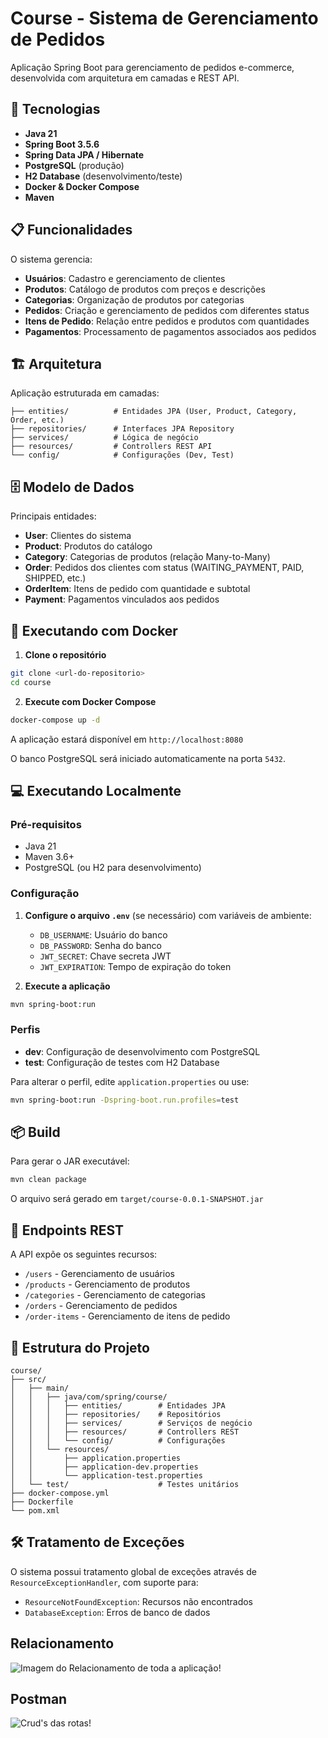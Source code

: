 # Course - Sistema de Gerenciamento de Pedidos

Aplicação Spring Boot para gerenciamento de pedidos e-commerce, desenvolvida com arquitetura em camadas e REST API.

## 🚀 Tecnologias

- **Java 21**
- **Spring Boot 3.5.6**
- **Spring Data JPA / Hibernate**
- **PostgreSQL** (produção)
- **H2 Database** (desenvolvimento/teste)
- **Docker & Docker Compose**
- **Maven**

## 📋 Funcionalidades

O sistema gerencia:
- **Usuários**: Cadastro e gerenciamento de clientes
- **Produtos**: Catálogo de produtos com preços e descrições
- **Categorias**: Organização de produtos por categorias
- **Pedidos**: Criação e gerenciamento de pedidos com diferentes status
- **Itens de Pedido**: Relação entre pedidos e produtos com quantidades
- **Pagamentos**: Processamento de pagamentos associados aos pedidos

## 🏗️ Arquitetura

Aplicação estruturada em camadas:

```
├── entities/          # Entidades JPA (User, Product, Category, Order, etc.)
├── repositories/      # Interfaces JPA Repository
├── services/          # Lógica de negócio
├── resources/         # Controllers REST API
└── config/            # Configurações (Dev, Test)
```

## 🗄️ Modelo de Dados

Principais entidades:
- **User**: Clientes do sistema
- **Product**: Produtos do catálogo
- **Category**: Categorias de produtos (relação Many-to-Many)
- **Order**: Pedidos dos clientes com status (WAITING_PAYMENT, PAID, SHIPPED, etc.)
- **OrderItem**: Itens de pedido com quantidade e subtotal
- **Payment**: Pagamentos vinculados aos pedidos

## 🐳 Executando com Docker

1. **Clone o repositório**
```bash
git clone <url-do-repositorio>
cd course
```

2. **Execute com Docker Compose**
```bash
docker-compose up -d
```

A aplicação estará disponível em `http://localhost:8080`

O banco PostgreSQL será iniciado automaticamente na porta `5432`.

## 💻 Executando Localmente

### Pré-requisitos
- Java 21
- Maven 3.6+
- PostgreSQL (ou H2 para desenvolvimento)

### Configuração

1. **Configure o arquivo `.env`** (se necessário) com variáveis de ambiente:
   - `DB_USERNAME`: Usuário do banco
   - `DB_PASSWORD`: Senha do banco
   - `JWT_SECRET`: Chave secreta JWT
   - `JWT_EXPIRATION`: Tempo de expiração do token

2. **Execute a aplicação**
```bash
mvn spring-boot:run
```

### Perfis

- **dev**: Configuração de desenvolvimento com PostgreSQL
- **test**: Configuração de testes com H2 Database

Para alterar o perfil, edite `application.properties` ou use:
```bash
mvn spring-boot:run -Dspring-boot.run.profiles=test
```

## 📦 Build

Para gerar o JAR executável:
```bash
mvn clean package
```

O arquivo será gerado em `target/course-0.0.1-SNAPSHOT.jar`

## 🔧 Endpoints REST

A API expõe os seguintes recursos:
- `/users` - Gerenciamento de usuários
- `/products` - Gerenciamento de produtos
- `/categories` - Gerenciamento de categorias
- `/orders` - Gerenciamento de pedidos
- `/order-items` - Gerenciamento de itens de pedido

## 📝 Estrutura do Projeto

```
course/
├── src/
│   ├── main/
│   │   ├── java/com/spring/course/
│   │   │   ├── entities/        # Entidades JPA
│   │   │   ├── repositories/    # Repositórios
│   │   │   ├── services/        # Serviços de negócio
│   │   │   ├── resources/       # Controllers REST
│   │   │   └── config/          # Configurações
│   │   └── resources/
│   │       ├── application.properties
│   │       ├── application-dev.properties
│   │       └── application-test.properties
│   └── test/                    # Testes unitários
├── docker-compose.yml
├── Dockerfile
└── pom.xml
```

## 🛠️ Tratamento de Exceções

O sistema possui tratamento global de exceções através de `ResourceExceptionHandler`, com suporte para:
- `ResourceNotFoundException`: Recursos não encontrados
- `DatabaseException`: Erros de banco de dados

## Relacionamento

<img src="relacionamentoWorkshop.png" alt="Imagem do Relacionamento de toda a aplicação!">

## Postman

<img src="postman.png" alt="Crud's das rotas!">